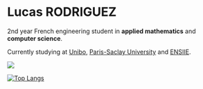 # Lucas RODRIGUEZ

2nd year French engineering student in **applied mathematics** and **computer science**.

Currently studying at [Unibo](https://www.unibo.it/), [Paris-Saclay University](https://www.universite-paris-saclay.fr/en) and [ENSIIE](https://www.ensiie.fr/).

<img align="center" src="https://github-readme-stats.vercel.app/api?username=lcsrodriguez&count_private=true&include_all_commits=true"/>


[![Top Langs](https://github-readme-stats.vercel.app/api/top-langs/?username=lcsrodriguez&exclude_repo=ENSIIE_S2_PROJET_MATHS&layout=compact&hide=notebook,html)](#)

<!---
lcsrodriguez/lcsrodriguez is a ✨ special ✨ repository because its `README.md` (this file) appears on your GitHub profile.
You can click the Preview link to take a look at your changes.
--->
